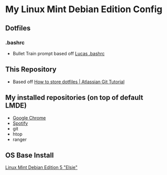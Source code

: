# My Linux Mint Debian Edition Config
## Dotfiles
### .bashrc
- Bullet Train prompt based off [Lucas .bashrc](https://github.com/lucascosti/bashrc/commit/fb3ce2b0c2193d27c20a6c4cb64bb443506c5849)

## This Repository
- Based off [How to store dotfiles | Atlassian Git Tutorial](https://www.atlassian.com/git/tutorials/dotfiles)

## My installed repositories (on top of default LMDE)
- [Google Chrome](https://www.google.com/intl/en_us/chrome/)
- [Spotify](https://www.spotify.com/us/download/linux/)
- git
- htop
- ranger

## OS Base Install
[Linux Mint Debian Edition 5 "Elsie"](https://blog.linuxmint.com/?p=4287)
